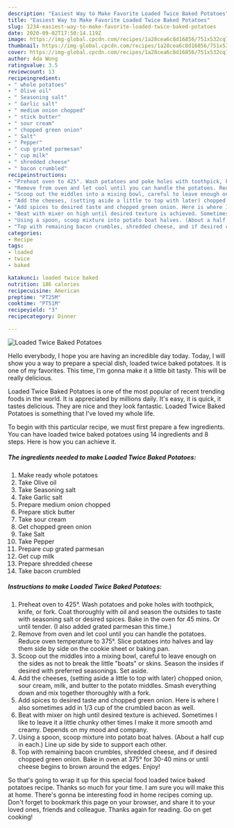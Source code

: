 ```yaml
---
description: "Easiest Way to Make Favorite Loaded Twice Baked Potatoes"
title: "Easiest Way to Make Favorite Loaded Twice Baked Potatoes"
slug: 1234-easiest-way-to-make-favorite-loaded-twice-baked-potatoes
date: 2020-09-02T17:50:14.119Z
image: https://img-global.cpcdn.com/recipes/1a28cea6c8d16856/751x532cq70/loaded-twice-baked-potatoes-recipe-main-photo.jpg
thumbnail: https://img-global.cpcdn.com/recipes/1a28cea6c8d16856/751x532cq70/loaded-twice-baked-potatoes-recipe-main-photo.jpg
cover: https://img-global.cpcdn.com/recipes/1a28cea6c8d16856/751x532cq70/loaded-twice-baked-potatoes-recipe-main-photo.jpg
author: Ada Wong
ratingvalue: 3.5
reviewcount: 13
recipeingredient:
- " whole potatoes"
- " Olive oil"
- " Seasoning salt"
- " Garlic salt"
- " medium onion chopped"
- " stick butter"
- " sour cream"
- " chopped green onion"
- " Salt"
- " Pepper"
- " cup grated parmesan"
- " cup milk"
- " shredded cheese"
- " bacon crumbled"
recipeinstructions:
- "Preheat oven to 425°. Wash potatoes and poke holes with toothpick, knife, or fork. Coat thoroughly with oil and season the outsides to taste with seasoning salt or desired spices. Bake in the oven for 45 mins. Or until tender. (I also added grated parmesan this time.)"
- "Remove from oven and let cool until you can handle the potatoes. Reduce oven temperature to 375°. Slice potatoes into halves and lay them side by side on the cookie sheet or baking pan."
- "Scoop out the middles into a mixing bowl, careful to leave enough on the sides as not to break the little &#34;boats&#34; or skins. Season the insides if desired with preferred seasonings. Set aside."
- "Add the cheeses, (setting aside a little to top with later) chopped onion, sour cream, milk, and butter to the potato middles. Smash everything down and mix together thoroughly with a fork."
- "Add spices to desired taste and chopped green onion. Here is where I also sometimes add in 1/3 cup of the crumbled bacon as well."
- "Beat with mixer on high until desired texture is achieved. Sometimes I like to leave it a little chunky other times I make it more smooth amd creamy. Depends on my mood and company."
- "Using a spoon, scoop mixture into potato boat halves. (About a half cup in each.) Line up side by side to support each other."
- "Top with remaining bacon crumbles, shredded cheese, and if desired chopped green onion. Bake in oven at 375° for 30-40 mins or until cheese begins to brown around the edges. Enjoy!"
categories:
- Recipe
tags:
- loaded
- twice
- baked

katakunci: loaded twice baked 
nutrition: 186 calories
recipecuisine: American
preptime: "PT25M"
cooktime: "PT51M"
recipeyield: "3"
recipecategory: Dinner

---
```



![Loaded Twice Baked Potatoes](https://img-global.cpcdn.com/recipes/1a28cea6c8d16856/751x532cq70/loaded-twice-baked-potatoes-recipe-main-photo.jpg)

Hello everybody, I hope you are having an incredible day today. Today, I will show you a way to prepare a special dish, loaded twice baked potatoes. It is one of my favorites. This time, I'm gonna make it a little bit tasty. This will be really delicious.

Loaded Twice Baked Potatoes is one of the most popular of recent trending foods in the world. It is appreciated by millions daily. It's easy, it is quick, it tastes delicious. They are nice and they look fantastic. Loaded Twice Baked Potatoes is something that I've loved my whole life.




To begin with this particular recipe, we must first prepare a few ingredients. You can have loaded twice baked potatoes using 14 ingredients and 8 steps. Here is how you can achieve it.

<!--inarticleads1-->

##### The ingredients needed to make Loaded Twice Baked Potatoes:

1. Make ready  whole potatoes
1. Take  Olive oil
1. Take  Seasoning salt
1. Take  Garlic salt
1. Prepare  medium onion chopped
1. Prepare  stick butter
1. Take  sour cream
1. Get  chopped green onion
1. Take  Salt
1. Take  Pepper
1. Prepare  cup grated parmesan
1. Get  cup milk
1. Prepare  shredded cheese
1. Take  bacon crumbled




<!--inarticleads2-->

##### Instructions to make Loaded Twice Baked Potatoes:

1. Preheat oven to 425°. Wash potatoes and poke holes with toothpick, knife, or fork. Coat thoroughly with oil and season the outsides to taste with seasoning salt or desired spices. Bake in the oven for 45 mins. Or until tender. (I also added grated parmesan this time.)
1. Remove from oven and let cool until you can handle the potatoes. Reduce oven temperature to 375°. Slice potatoes into halves and lay them side by side on the cookie sheet or baking pan.
1. Scoop out the middles into a mixing bowl, careful to leave enough on the sides as not to break the little &#34;boats&#34; or skins. Season the insides if desired with preferred seasonings. Set aside.
1. Add the cheeses, (setting aside a little to top with later) chopped onion, sour cream, milk, and butter to the potato middles. Smash everything down and mix together thoroughly with a fork.
1. Add spices to desired taste and chopped green onion. Here is where I also sometimes add in 1/3 cup of the crumbled bacon as well.
1. Beat with mixer on high until desired texture is achieved. Sometimes I like to leave it a little chunky other times I make it more smooth amd creamy. Depends on my mood and company.
1. Using a spoon, scoop mixture into potato boat halves. (About a half cup in each.) Line up side by side to support each other.
1. Top with remaining bacon crumbles, shredded cheese, and if desired chopped green onion. Bake in oven at 375° for 30-40 mins or until cheese begins to brown around the edges. Enjoy!




So that's going to wrap it up for this special food loaded twice baked potatoes recipe. Thanks so much for your time. I am sure you will make this at home. There's gonna be interesting food in home recipes coming up. Don't forget to bookmark this page on your browser, and share it to your loved ones, friends and colleague. Thanks again for reading. Go on get cooking!
